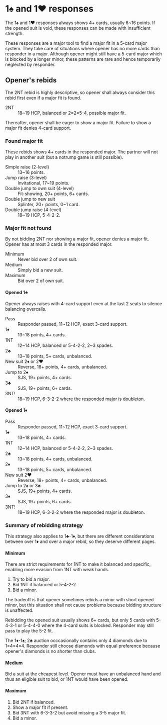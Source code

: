 1♠ and 1♥ responses
===================
The 1♠ and 1♥ responses always shows 4+ cards, usually 6~16 points.  If the
opened suit is void, these responses can be made with insufficient strength.

These responses are a major tool to find a major fit in a 5-card major system.
They take care of situations where opener has no more cards than responder in a
major.  Although opener might still have a 5-card major which is blocked by a
longer minor, these patterns are rare and hence temporarily neglected by
responder.

Opener's rebids
---------------
The 2NT rebid is highly descriptive, so opener shall always consider this rebid
first even if a major fit is found.

<dl>
  <dt>2NT</dt>
  <dd>18~19 HCP, balanced or 2=2=5-4, possible major fit.</dd>
</dl>

Thereafter, opener shall be eager to show a major fit.  Failure to show a major
fit denies 4-card support.

### Found major fit ###
These rebids shows 4+ cards in the responded major.  The partner will
not play in another suit (but a notrump game is still possible).

<dl>
  <dt>Simple raise (2-level)</dt>
  <dd>13~16 points.</dd>

  <dt>Jump raise (3-level)</dt>
  <dd>Invitational, 17~19 points.</dd>

  <dt>Double jump to own suit (4-level)</dt>
  <dd>Fit-showing, 20+ points, 6+ cards.</dd>

  <dt>Double jump to new suit</dt>
  <dd>Splinter, 20+ points, 0~1 card.</dd>

  <dt>Double jump raise (4-level)</dt>
  <dd>18~19 HCP, 5-4-2-2.</dd>
</dl>

### Major fit not found ###
By not bidding 2NT nor showing a major fit, opener denies a major fit.  Opener
has at most 3 cards in the responded major.

<dl>
  <dt>Minimum</dt>
  <dd>Never bid over 2 of own suit.</dd>

  <dt>Medium</dt>
  <dd>Simply bid a new suit.</dd>

  <dt>Maximum</dt>
  <dd>Bid over 2 of own suit.</dd>
</dl>

#### Opened 1♣ ####
Opener always raises with 4-card support even at the last 2 seats to silence
balancing overcalls.

<dl>
  <dt>Pass</dt>
  <dd>Responder passed, 11~12 HCP, exact 3-card support.</dd>

  <dt>1♠</dt>
  <dd>13~18 points, 4+ cards.</dd>

  <dt>1NT</dt>
  <dd>12~14 HCP, balanced or 5-4-2-2, 2~3 spades.</dd>

  <dt>2♣</dt>
  <dd>13~18 points, 5+ cards, unbalanced.</dd>

  <dt>New suit 2♦ or 2♥</dt>
  <dd>Reverse, 18+ points, 4+ cards, unbalanced.</dd>

  <dt>Jump to 2♠</dt>
  <dd>SJS, 19+ points, 4+ cards.</dd>

  <dt>3♣</dt>
  <dd>SJS, 19+ points, 6+ cards.</dd>

  <dt>3NT!</dt>
  <dd>18~19 HCP, 6-3-2-2 where the responded major is doubleton.</dd>
</dl>

#### Opened 1♦ ####
<dl>
  <dt>Pass</dt>
  <dd>Responder passed, 11~12 HCP, exact 3-card support.</dd>

  <dt>1♠</dt>
  <dd>13~18 points, 4+ cards.</dd>

  <dt>1NT</dt>
  <dd>12~14 HCP, balanced or 5-4-2-2, 2~3 spades.</dd>

  <dt>2♣</dt>
  <dd>13~18 points, 4+ cards, unbalanced.</dd>

  <dt>2♦</dt>
  <dd>13~18 points, 5+ cards, unbalanced.</dd>

  <dt>New suit 2♥</dt>
  <dd>Reverse, 18+ points, 4+ cards, unbalanced.</dd>

  <dt>Jump to 2♠ or 3♣</dt>
  <dd>SJS, 19+ points, 4+ cards.</dd>

  <dt>3♦</dt>
  <dd>SJS, 19+ points, 6+ cards.</dd>

  <dt>3NT!</dt>
  <dd>18~19 HCP, 6-3-2-2 where the responded major is doubleton.</dd>
</dl>

### Summary of rebidding strategy ###
This strategy also applies to 1♣-1♦, but there are different considerations
between over 1♦ and over a major rebid, so they deserve different pages.

#### Minimum ####
There are strict requirements for 1NT to make it balanced and specific,
enabling more evasion from 1NT with weak hands.

1. Try to bid a major.
2. Bid 1NT if balanced or 5-4-2-2.
3. Bid a minor.

The tradeoff is that opener sometimes rebids a minor with short opened minor,
but this situation shall not cause problems because bidding structure is
unaffected.

Rebidding the opened suit usually shows 6+ cards, but only 5 cards with 5-4-3-1
or 5-4-4-0 where the 4-card suits is blocked.  Responder may still pass to play
the 5-2 fit.

The 1♦-1♠; 2♣ auction occcasionally contains only 4 diamonds due to 1=4=4=4.
Responder still choose diamonds with equal preference because opener's diamonds
is no shorter than clubs.

#### Medium ####
Bid a suit at the cheapest level.  Opener must have an unbalanced hand and thus
an eligible suit to bid, or 1NT would have been opened.

#### Maximum ####
1. Bid 2NT if balanced.
2. Show a major fit if present.
3. Bid 3NT with 6-3-3-2 but avoid missing a 3-5 major fit.
4. Bid a minor.
